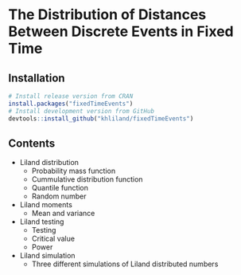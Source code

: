 # The Distribution of Distances Between Discrete Events in Fixed Time

## Installation

``` r
# Install release version from CRAN  
install.packages("fixedTimeEvents")  
# Install development version from GitHub  
devtools::install_github("khliland/fixedTimeEvents")
```

## Contents

- Liland distribution
    - Probability mass function
    - Cummulative distribution function
    - Quantile function
    - Random number
- Liland moments
    - Mean and variance
- Liland testing
    - Testing
    - Critical value
    - Power
- Liland simulation
    - Three different simulations of Liland distributed numbers
